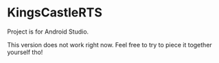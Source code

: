 # KingsCastleRTS

Project is for Android Studio. 

This version does not work right now. Feel free to try to piece it together yourself tho! 

